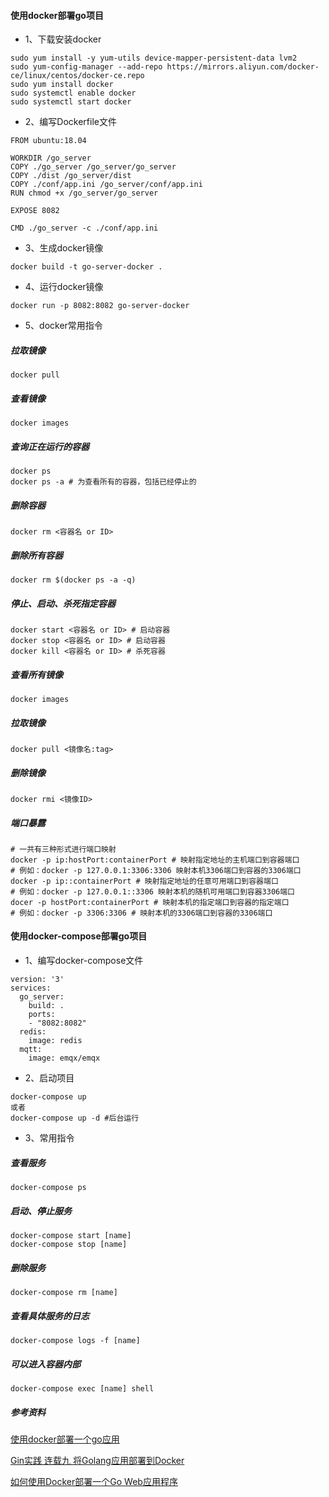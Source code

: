 #### 使用docker部署go项目
* 1、下载安装docker
```cassandraql
sudo yum install -y yum-utils device-mapper-persistent-data lvm2 
sudo yum-config-manager --add-repo https://mirrors.aliyun.com/docker-ce/linux/centos/docker-ce.repo 
sudo yum install docker
sudo systemctl enable docker
sudo systemctl start docker
```
* 2、编写Dockerfile文件
```cassandraql
FROM ubuntu:18.04

WORKDIR /go_server
COPY ./go_server /go_server/go_server
COPY ./dist /go_server/dist
COPY ./conf/app.ini /go_server/conf/app.ini
RUN chmod +x /go_server/go_server

EXPOSE 8082

CMD ./go_server -c ./conf/app.ini
```
* 3、生成docker镜像
```cassandraql
docker build -t go-server-docker .
```
* 4、运行docker镜像
```cassandraql
docker run -p 8082:8082 go-server-docker
```
* 5、docker常用指令
##### 拉取镜像
```cassandraql
docker pull 
```
##### 查看镜像
```cassandraql
docker images
```
##### 查询正在运行的容器
```cassandraql
docker ps
docker ps -a # 为查看所有的容器，包括已经停止的
```
##### 删除容器
```cassandraql
docker rm <容器名 or ID>
```
##### 删除所有容器
```cassandraql
docker rm $(docker ps -a -q)
```
##### 停止、启动、杀死指定容器
```cassandraql
docker start <容器名 or ID> # 启动容器
docker stop <容器名 or ID> # 启动容器
docker kill <容器名 or ID> # 杀死容器
```
##### 查看所有镜像
```cassandraql
docker images
```
##### 拉取镜像
```cassandraql
docker pull <镜像名:tag>
```
##### 删除镜像
```cassandraql
docker rmi <镜像ID>
```
##### 端口暴露
```cassandraql
# 一共有三种形式进行端口映射
docker -p ip:hostPort:containerPort # 映射指定地址的主机端口到容器端口
# 例如：docker -p 127.0.0.1:3306:3306 映射本机3306端口到容器的3306端口
docker -p ip::containerPort # 映射指定地址的任意可用端口到容器端口
# 例如：docker -p 127.0.0.1::3306 映射本机的随机可用端口到容器3306端口
docer -p hostPort:containerPort # 映射本机的指定端口到容器的指定端口
# 例如：docker -p 3306:3306 # 映射本机的3306端口到容器的3306端口
```

#### 使用docker-compose部署go项目
* 1、编写docker-compose文件
```text
version: '3'
services:
  go_server:
    build: .
    ports:
    - "8082:8082"
  redis:
    image: redis
  mqtt:
    image: emqx/emqx
```
* 2、启动项目
```text
docker-compose up
或者
docker-compose up -d #后台运行
```
* 3、常用指令
##### 查看服务
```text
docker-compose ps
```
##### 启动、停止服务
```text
docker-compose start [name]
docker-compose stop [name]
```
##### 删除服务
```text
docker-compose rm [name]
```
##### 查看具体服务的日志
```text
docker-compose logs -f [name]
```
##### 可以进入容器内部
```text
docker-compose exec [name] shell
```

##### 参考资料
[使用docker部署一个go应用](https://www.cnblogs.com/ricklz/p/12860434.html)

[Gin实践 连载九 将Golang应用部署到Docker](https://segmentfault.com/a/1190000013960558)

[如何使用Docker部署一个Go Web应用程序](http://dockone.io/article/1269)